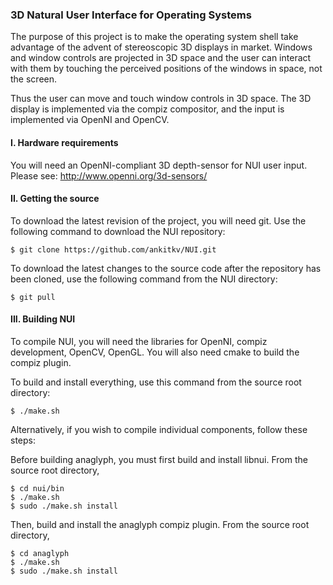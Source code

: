 ### 3D Natural User Interface for Operating Systems

The purpose of this project is to make the operating system shell take advantage of the advent of stereoscopic 3D displays in market. Windows and window controls are projected in 3D space and the user can interact with them by touching the perceived positions of the windows in space, not the screen.

Thus the user can move and touch window controls in 3D space. The 3D display is implemented via the compiz compositor, and the input is implemented via OpenNI and OpenCV.


#### I. Hardware requirements

You will need an OpenNI-compliant 3D depth-sensor for NUI user input.
Please see: http://www.openni.org/3d-sensors/


#### II. Getting the source

To download the latest revision of the project, you will need git. Use the following command to download the NUI repository:

```
$ git clone https://github.com/ankitkv/NUI.git
```

To download the latest changes to the source code after the repository has been cloned, use the following command from the NUI directory:

```
$ git pull
```


#### III. Building NUI

To compile NUI, you will need the libraries for OpenNI, compiz development, OpenCV, OpenGL. You will also need cmake to build the compiz plugin.

To build and install everything, use this command from the source root directory:

```
$ ./make.sh
```

Alternatively, if you wish to compile individual components, follow these steps:

Before building anaglyph, you must first build and install libnui.
From the source root directory,

```
$ cd nui/bin
$ ./make.sh
$ sudo ./make.sh install
```

Then, build and install the anaglyph compiz plugin.
From the source root directory,

```
$ cd anaglyph
$ ./make.sh
$ sudo ./make.sh install
```

